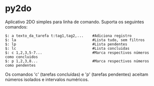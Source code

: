# py2do
Aplicativo 2DO simples para linha de comando. Suporta os seguintes comandos:

```
$: a texto_da_tarefa t:tag1,tag2,...    #Adiciona registro
$: la                                   #Lista tudo, sem filtros
$: lp                                   #Lista pendentes
$: lc                                   #Lista concluidas
$: c 1,2,3,5-7...                       #Marca respectivos números como concluidos
$: p 1,2,3,8...                         #Marca respectivos números como pendentes

```
Os comandos 'c' (tarefas concluídas) e 'p' (tarefas pendentes) aceitam números isolados e intervalos numéricos.


